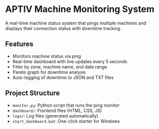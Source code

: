 # APTIV Machine Monitoring System

A real-time machine status system that pings multiple machines and displays their connection status with downtime tracking.

## Features

- Monitors machine status via ping
- Real-time dashboard with live updates every 5 seconds
- Filter by zone, machine name, and date range
- Pareto graph for downtime analysis
- Auto-logging of downtime to JSON and TXT files

## Project Structure

- `monitor.py`: Python script that runs the ping monitor
- `dashboard/`: Frontend files (HTML, CSS, JS)
- `logs/`: Log files (generated automatically)
- `start_dashboard.bat`: One-click starter for Windows
